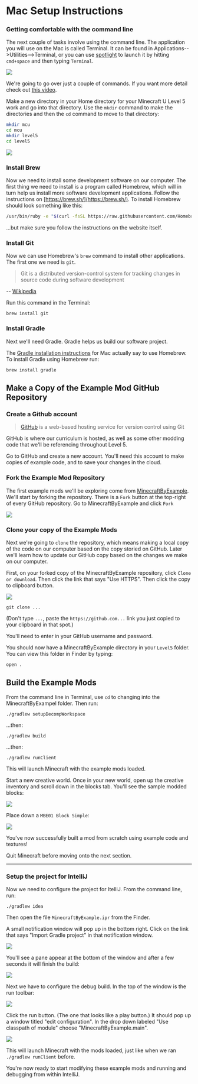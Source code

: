 # Mac Setup Instructions

### Getting comfortable with the command line

The next couple of tasks involve using the command line. The application you will use on the Mac is called Terminal. It can be found in Applications-->Utilities-->Terminal, or you can use [spotlight](https://support.apple.com/en-us/HT204014) to launch it by hitting `cmd+space` and then typing `Terminal`.

![](images/section_0/terminal.png)

We're going to go over just a couple of commands. If you want more detail check out [this video](https://www.youtube.com/watch?v=5XgBd6rjuDQ "How to use the Command Line | Terminal Basics for Beginners").

Make a new directory in your Home directory for your Minecraft U Level 5 work and go into that directory. Use the `mkdir` command to make the directories and then the `cd` command to move to that directory:

```bash
mkdir mcu
cd mcu
mkdir level5
cd level5
```

![](images/section_0/mkdir.png)

### Install Brew

Now we need to install some development software on our computer. The first thing we need to install is a program called Homebrew, which will in turn help us install more software development applications. Follow the instructions on [https://brew.sh/](https://brew.sh/). To install Homebrew should look something like this:

```bash
/usr/bin/ruby -e "$(curl -fsSL https://raw.githubusercontent.com/Homebrew/install/master/install)"
```

...but make sure you follow the instructions on the website itself.

### Install Git

Now we can use Homebrew's `brew` command to install other applications. The first one we need is `git`.

>Git is a distributed version-control system for tracking changes in source code during software development

-- [Wikipedia](https://en.wikipedia.org/wiki/Git)

Run this command in the Terminal:

`brew install git`

### Install Gradle

Next we'll need Gradle. Gradle helps us build our software project.

The [Gradle installation instructions](https://gradle.org/install/) for Mac actually say to use Homebrew. To install Gradle using Homebrew run:

`brew install gradle`

## Make a Copy of the Example Mod GitHub Repository

### Create a Github account

>[GitHub](https://github.com/) is a web-based hosting service for version control using Git

GitHub is where our curriculum is hosted, as well as some other modding code that we'll be referencing throughout Level 5.

Go to GitHub and create a new account. You'll need this account to make copies of example code, and to save your changes in the cloud.

### Fork the Example Mod Repository

The first example mods we'll be exploring come from [MinecraftByExample](https://github.com/TheGreyGhost/MinecraftByExample). We'll start by forking the repository. There is a `Fork` button at the top-right of every GitHub repository. Go to MinecraftByExample and click `Fork`

![](images/section_0/fork.png)

### Clone your copy of the Example Mods

Next we're going to `clone` the repository, which means making a local copy of the code on our computer based on the copy storied on GitHub. Later we'll learn how to update our GitHub copy based on the changes we make on our computer.

First, on your forked copy of the MinecraftByExample repository, click `Clone or download`. Then click the link that says "Use HTTPS". Then click the copy to clipboard button.

![](images/section_0/clone.png)

`git clone ...`

(Don't type `...`, paste the `https://github.com...` link you just copied to your clipboard in that spot.)

You'll need to enter in your GitHub username and password.

You should now have a MinecraftByExample directory in your `Level5` folder. You can view this folder in Finder by typing:

`open .`

## Build the Example Mods

From the command line in Terminal, use `cd` to changing into the MinecraftByExampel folder. Then run:

`./gradlew setupDecompWorkspace`

...then:

`./gradlew build`

...then:

`./gradlew runClient`

This will launch Minecraft with the example mods loaded.

Start a new creative world. Once in your new world, open up the creative inventory and scroll down in the blocks tab. You'll see the sample modded blocks:

![](images/section_0/modded_blocks_inventory.png)

Place down a `MBE01 Block Simple`:

![](images/section_0/simple_block_placed.png)

You've now successfully built a mod from scratch using example code and textures!

Quit Minecraft before moving onto the next section.

---

### Setup the project for IntelliJ

Now we need to configure the project for ItelliJ. From the command line, run:

`./gradlew idea`

Then open the file `MinecraftByExample.ipr` from the Finder.

A small notification window will pop up in the bottom right. Click on the link that says "Import Gradle project" in that notification window.

![](images/section_0/import_gradle.png)

You'll see a pane appear at the bottom of the window and after a few seconds it will finish the build:

![](images/section_0/gradle_build.png)

Next we have to configure the debug build. In the top of the window is the run toolbar:

![](images/section_0/run_bar.png)

Click the run button. (The one that looks like a play button.) It should pop up a window titled "edit configuration". In the drop down labeled "Use classpath of module" choose "MinecraftByExample.main".

![](images/section_0/classpath.png)

This will launch Minecraft with the mods loaded, just like when we ran `./gradlew runClient` before.

You're now ready to start modifying these example mods and running and debugging from within IntelliJ.


